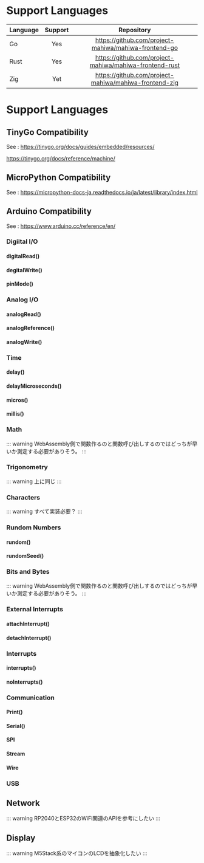 # Support Languages

| Language | Support |                       Repository                       |
| -------- | :-----: | :----------------------------------------------------: |
| Go       |   Yes   |  https://github.com/project-mahiwa/mahiwa-frontend-go  |
| Rust     |   Yes   | https://github.com/project-mahiwa/mahiwa-frontend-rust |
| Zig      |   Yet   | https://github.com/project-mahiwa/mahiwa-frontend-zig  |

# Support Languages

## TinyGo Compatibility

See : https://tinygo.org/docs/guides/embedded/resources/

https://tinygo.org/docs/reference/machine/

## MicroPython Compatibility

See : https://micropython-docs-ja.readthedocs.io/ja/latest/library/index.html

## Arduino Compatibility <Badge type="tip" text="partial support" />

See : https://www.arduino.cc/reference/en/

### Digiital I/O <Badge type="warning" text="yet" />

#### digitalRead()

#### degitalWrite()

#### pinMode()

### Analog I/O <Badge type="warning" text="yet" />

#### analogRead()

#### analogReference()

#### analogWrite()

### Time <Badge type="warning" text="yet" />

#### delay()

#### delayMicroseconds()

#### micros()

#### millis()

### Math <Badge type="warning" text="yet" />

::: warning
WebAssembly側で関数作るのと関数呼び出しするのではどっちが早いか測定する必要がありそう。
:::

### Trigonometry <Badge type="warning" text="yet" />

::: warning
上に同じ
:::

### Characters <Badge type="warning" text="yet" />

::: warning
すべて実装必要？
:::

### Rundom Numbers <Badge type="warning" text="yet" />

#### rundom()

#### rundomSeed()

### Bits and Bytes <Badge type="warning" text="yet" />

::: warning
WebAssembly側で関数作るのと関数呼び出しするのではどっちが早いか測定する必要がありそう。
:::

### External Interrupts <Badge type="warning" text="yet" />

#### attachInterrupt()

#### detachInterrupt()

### Interrupts <Badge type="warning" text="yet" />

#### interrupts()

#### noInterrupts()

### Communication <Badge type="warning" text="yet" />

#### Print()

#### Serial()

#### SPI

#### Stream

#### Wire

### USB <Badge type="danger" text="not support" />

## Network <Badge type="warning" text="yet" />

::: warning
RP2040とESP32のWiFi関連のAPIを参考にしたい
:::

## Display <Badge type="warning" text="yet" />

::: warning
M5Stack系のマイコンのLCDを抽象化したい
:::
